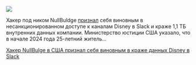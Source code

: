 <!--2025-05-03 09:11:11-->
<div class="yb">
  <div class="rss habr"><img src="https://habrastorage.org/webt/xa/m9/hm/xam9hmziczi6ceaf83oo7sqb3iq.jpeg" /><p>Хакер под ником NullBuldge <a href="https://www.justice.gov/usao-cdca/pr/santa-clarita-man-agrees-plead-guilty-hacking-disney-employees-computer-downloading" rel="noopener noreferrer nofollow">признал</a> себя виновным в несанкционированном доступе к каналам Disney в Slack и краже 1,1 ТБ внутренних данных компании. Министерство юстиции США указало, что в начале 2024 года 25-летний житель... <p class="titl"><a href="https://habr.com/ru/news/906576/?utm_source=habrahabr&utm_medium=rss&utm_campaign=906576">Хакер NullBulge в США признал себя виновным в краже данных Disney в Slack</a></p></div>
</div>

